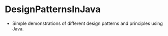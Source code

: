 # DesignPatternsInJava
- Simple demonstrations of different design patterns and principles using Java.